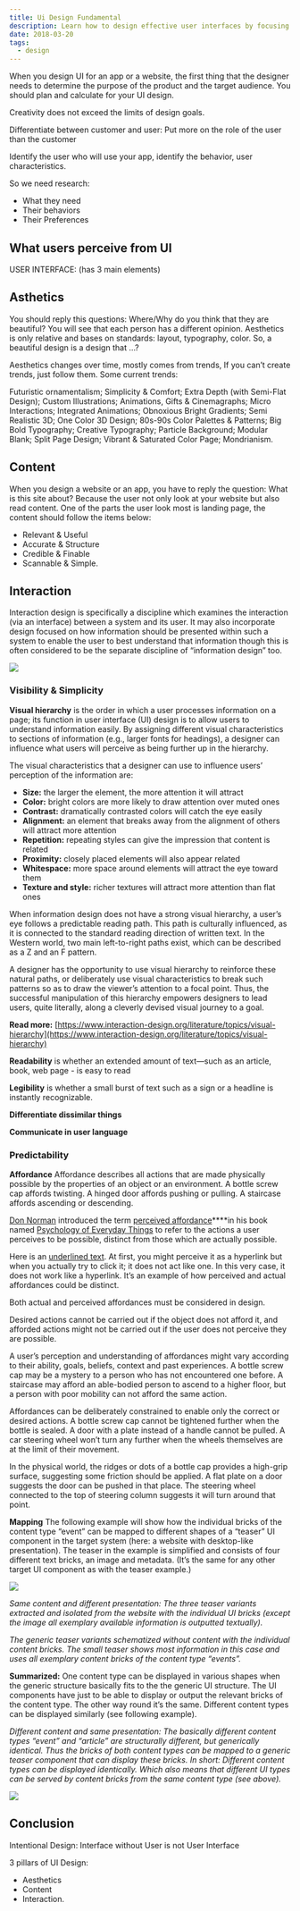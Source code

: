 ```yaml
---
title: Ui Design Fundamental
description: Learn how to design effective user interfaces by focusing on aesthetics, content, and interaction to create user-centered apps and websites that engage and meet user needs.
date: 2018-03-20
tags:
  - design
---
```


When you design UI for an app or a website, the first thing that the designer needs to determine the purpose of the product and the target audience. You should plan and calculate for your UI design.

Creativity does not exceed the limits of design goals.

Differentiate between customer and user: Put more on the role of the user than the customer

Identify the user who will use your app, identify the behavior, user characteristics.

So we need research:

- What they need
- Their behaviors
- Their Preferences

## What users perceive from UI

USER INTERFACE: (has 3 main elements)

## Asthetics

You should reply this questions: Where/Why do you think that they are beautiful? You will see that each person has a different opinion. Aesthetics is only relative and bases on standards: layout, typography, color. So, a beautiful design is a design that …?

Aesthetics changes over time, mostly comes from trends, If you can’t create trends, just follow them. Some current trends:

Futuristic ornamentalism; Simplicity & Comfort; Extra Depth (with Semi-Flat Design); Custom Illustrations; Animations, Gifts & Cinemagraphs; Micro Interactions; Integrated Animations; Obnoxious Bright Gradients; Semi Realistic 3D; One Color 3D Design; 80s-90s Color Palettes & Patterns; Big Bold Typography; Creative Typography; Particle Background; Modular Blank; Split Page Design; Vibrant & Saturated Color Page; Mondrianism.

## Content

When you design a website or an app, you have to reply the question: What is this site about? Because the user not only look at your website but also read content. One of the parts the user look most is landing page, the content should follow the items below:

- Relevant & Useful
- Accurate & Structure
- Credible & Finable
- Scannable & Simple.

## Interaction

Interaction design is specifically a discipline which examines the interaction (via an interface) between a system and its user. It may also incorporate design focused on how information should be presented within such a system to enable the user to best understand that information though this is often considered to be the separate discipline of “information design” too.

![](assets/ui-design-fundamental_4718c084b78a2e641043dff2ffb94dad_md5.webp)

### Visibility & Simplicity

**Visual hierarchy** is the order in which a user processes information on a page; its function in user interface (UI) design is to allow users to understand information easily. By assigning different visual characteristics to sections of information (e.g., larger fonts for headings), a designer can influence what users will perceive as being further up in the hierarchy.

The visual characteristics that a designer can use to influence users’ perception of the information are:

- **Size:** the larger the element, the more attention it will attract
- **Color:** bright colors are more likely to draw attention over muted ones
- **Contrast:** dramatically contrasted colors will catch the eye easily
- **Alignment:** an element that breaks away from the alignment of others will attract more attention
- **Repetition:** repeating styles can give the impression that content is related
- **Proximity:** closely placed elements will also appear related
- **Whitespace:** more space around elements will attract the eye toward them
- **Texture and style:** richer textures will attract more attention than flat ones

When information design does not have a strong visual hierarchy, a user’s eye follows a predictable reading path. This path is culturally influenced, as it is connected to the standard reading direction of written text. In the Western world, two main left-to-right paths exist, which can be described as a Z and an F pattern.

A designer has the opportunity to use visual hierarchy to reinforce these natural paths, or deliberately use visual characteristics to break such patterns so as to draw the viewer’s attention to a focal point. Thus, the successful manipulation of this hierarchy empowers designers to lead users, quite literally, along a cleverly devised visual journey to a goal.

**Read more:** [https://www.interaction-design.org/literature/topics/visual-hierarchy](https://www.interaction-design.org/literature/topics/visual-hierarchy)

**Readability** is whether an extended amount of text—such as an article, book, web page - is easy to read

**Legibility** is whether a small burst of text such as a sign or a headline is instantly recognizable.

**Differentiate dissimilar things**

**Communicate in user language**

### Predictability

**Affordance**
Affordance describes all actions that are made physically possible by the properties of an object or an environment. A bottle screw cap affords twisting. A hinged door affords pushing or pulling. A staircase affords ascending or descending.

[Don Norman](https://en.wikipedia.org/wiki/Don_Norman) introduced the term [perceived affordance](http://www.jnd.org/dn.mss/affordances_and.html)\*\*\*\*in his book named [Psychology of Everyday Things](https://www.amazon.com/Psychology-Everyday-Things-Donald-Norman/dp/B000HVS5DG) to refer to the actions a user perceives to be possible, distinct from those which are actually possible.

Here is an [underlined text](https://uxdesign.cc/affordance-in-user-interface-design-3b4b0b361143#). At first, you might perceive it as a hyperlink but when you actually try to click it; it does not act like one. In this very case, it does not work like a hyperlink. It’s an example of how perceived and actual affordances could be distinct.

Both actual and perceived affordances must be considered in design.

Desired actions cannot be carried out if the object does not afford it, and afforded actions might not be carried out if the user does not perceive they are possible.

A user’s perception and understanding of affordances might vary according to their ability, goals, beliefs, context and past experiences. A bottle screw cap may be a mystery to a person who has not encountered one before. A staircase may afford an able-bodied person to ascend to a higher floor, but a person with poor mobility can not afford the same action.

Affordances can be deliberately constrained to enable only the correct or desired actions. A bottle screw cap cannot be tightened further when the bottle is sealed. A door with a plate instead of a handle cannot be pulled. A car steering wheel won’t turn any further when the wheels themselves are at the limit of their movement.

In the physical world, the ridges or dots of a bottle cap provides a high-grip surface, suggesting some friction should be applied. A flat plate on a door suggests the door can be pushed in that place. The steering wheel connected to the top of steering column suggests it will turn around that point.

**Mapping**
The following example will show how the individual bricks of the content type “event” can be mapped to different shapes of a “teaser” UI component in the target system (here: a website with desktop-like presentation). The teaser in the example is simplified and consists of four different text bricks, an image and metadata. (It’s the same for any other target UI component as with the teaser example.)

![](assets/ui-design-fundamental_5c2e41286c6c2f47ccdbe589a50c4033_md5.webp)

_Same content and different presentation: The three teaser variants extracted and isolated from the website with the individual UI bricks (except the image all exemplary available information is outputted textually)._

_The generic teaser variants schematized without content with the individual content bricks. The small teaser shows most information in this case and uses all exemplary content bricks of the content type “events”._

**Summarized:** One content type can be displayed in various shapes when the generic structure basically fits to the the generic UI structure. The UI components have just to be able to display or output the relevant bricks of the content type. The other way round it’s the same. Different content types can be displayed similarly (see following example).

_Different content and same presentation: The basically different content types “event” and “article” are structurally different, but generically identical. Thus the bricks of both content types can be mapped to a generic teaser component that can display these bricks. In short: Different content types can be displayed identically. Which also means that different UI types can be served by content bricks from the same content type (see above)._

![](assets/ui-design-fundamental_2f86f2fad6448f61bf19fa256a25c973_md5.webp)

## Conclusion

Intentional Design: Interface without User is not User Interface

3 pillars of UI Design:

- Aesthetics
- Content
- Interaction.

